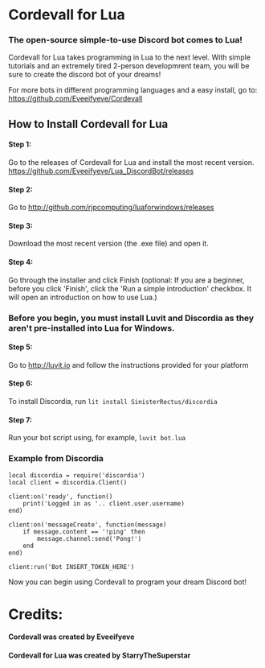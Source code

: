 # Cordevall for Lua
### The open-source simple-to-use Discord bot comes to Lua!
Cordevall for Lua takes programming in Lua to the next level. With simple tutorials and an extremely tired 2-person developmrent team, you will be sure to create the discord bot of your dreams!

For more bots in different programming languages and a easy install, go to: https://github.com/Eveeifyeve/Cordevall

## How to Install Cordevall for Lua
#### Step 1:
Go to the releases of Cordevall for Lua and install the most recent version. https://github.com/Eveeifyeve/Lua_DiscordBot/releases

#### Step  2:
Go to http://github.com/rjpcomputing/luaforwindows/releases

#### Step  3:
Download the most recent version (the .exe file) and open it.

#### Step  4:
Go through the installer and click Finish (optional: If you are a beginner, before you click 'Finish', click the 'Run a simple introduction' checkbox. It will open an introduction on how to use Lua.)

### Before you begin, you must install Luvit and Discordia as they aren't pre-installed into Lua for Windows.

#### Step 5:
Go to http://luvit.io and follow the instructions provided for your platform

#### Step 6:
To install Discordia, run ```lit install SinisterRectus/discordia```

#### Step 7:
Run your bot script using, for example, ```luvit bot.lua```

### Example from Discordia
```
local discordia = require('discordia')
local client = discordia.Client()

client:on('ready', function()
	print('Logged in as '.. client.user.username)
end)

client:on('messageCreate', function(message)
	if message.content == '!ping' then
		message.channel:send('Pong!')
	end
end)

client:run('Bot INSERT_TOKEN_HERE')
```
Now you can begin using Cordevall to program your dream Discord bot!

# Credits:
#### Cordevall was created by Eveeifyeve
#### Cordevall for Lua was created by StarryTheSuperstar
